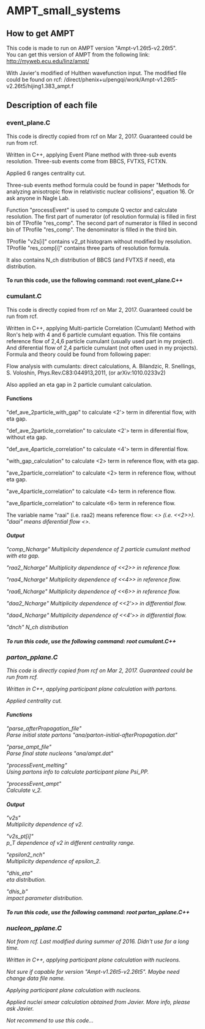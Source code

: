 # AMPT_small_systems

## How to get AMPT

This code is made to run on AMPT version "Ampt-v1.26t5-v2.26t5".  
You can get this version of AMPT from the following link:
http://myweb.ecu.edu/linz/ampt/  
  
With Javier's modified of Hulthen wavefunction input. The modified file could be found on rcf: /direct/phenix+u/pengqi/work/Ampt-v1.26t5-v2.26t5/hijing1.383_ampt.f  
  
  
  
## Description of each file

### event_plane.C

This code is directly copied from rcf on Mar 2, 2017. Guaranteed could be run from rcf.  

Written in C++, applying Event Plane method with three-sub events resolution. Three-sub events come from BBCS, FVTXS, FCTXN.  

Applied 6 ranges centrality cut.
  
Three-sub events method formula could be found in paper "Methods for analyzing anisotropic flow in relativistic nuclear collisions", equation 16. Or ask anyone in Nagle Lab.  
  
Function "processEvent" is used to compute Q vector and calculate resolution. The first part of numerator (of resolution formula) is filled in first bin of TProfile "res_comp". The second part of numerator is filled in second bin of TProfile "res_comp". The denominator is filled in the third bin.  
  
TProfile "v2s[i]" contains v2_pt histogram without modified by resolution. TProfile "res_comp[i]" contains three parts of resolution formula.  
  
It also contains N_ch distribution of BBCS (and FVTXS if need), eta distribution.  
  
#### To run this code, use the following command: root event_plane.C++  
  
  
  
  
  
### cumulant.C

This code is directly copied from rcf on Mar 2, 2017. Guaranteed could be run from rcf.

Written in C++, applying Multi-particle Correlation (Cumulant) Method with Ron's help with 4 and 6 particle cumulant equation. This file contains reference flow of 2,4,6 particle cumulant (usually used part in my project). And diferential flow of 2,4 particle cumulant (not often used in my projects). Formula and theory could be found from following paper: 

Flow analysis with cumulants: direct calculations, A. Bilandzic, R. Snellings, S. Voloshin, Phys.Rev.C83:044913,2011, (or arXiv:1010.0233v2)  
  
Also applied an eta gap in 2 particle cumulant calculation.  
  
#### Functions 
  
"def_ave_2particle_with_gap" 			to calculate <2'> term in diferential flow, with eta gap.  

"def_ave_2particle_correlation"		to calculate <2'> term in diferential flow, without eta gap.  
  
"def_ave_4particle_correlation"		to calculate <4'> term in diferential flow.  
  
"with_gap_calculation"				to calculate <2> term in reference flow, with eta gap.  
  
"ave_2particle_correlation" 			to calculate <2> term in reference flow, without eta gap.  
  
"ave_4particle_correlation" 			to calculate <4> term in reference flow.  

"ave_6particle_correlation" 			to calculate <6> term in reference flow.  

The variable name "raai" (i.e. raa2) means reference flow: <<i>> (i.e. <<2>>). "daai" means diferential flow <<i>>.  
  
#### Output
  
"comp_Ncharge"			Multiplicity dependence of 2 particle cumulant method with eta gap.  

"raa2_Ncharge"			Multiplicity dependence of <<2>> in reference flow.  
  
"raa4_Ncharge"			Multiplicity dependence of <<4>> in reference flow.  
  
"raa6_Ncharge"			Multiplicity dependence of <<6>> in reference flow.  
  
"daa2_Ncharge"			Multiplicity dependence of <<2'>> in differential flow.  
  
"daa4_Ncharge"			Multiplicity dependence of <<4'>> in differential flow.  
  
"dnch" 					N_ch distribution

#### To run this code, use the following command: root cumulant.C++  
  
  
  
  
  
### parton_pplane.C
  
This code is directly copied from rcf on Mar 2, 2017. Guaranteed could be run from rcf.  
  
Written in C++, applying participant plane calculation with partons.  
  
Applied centrality cut.  
  
#### Functions
  
"parse_afterPropagation_file"  
Parse initial state partons "ana/parton-initial-afterPropagation.dat"  
  
"parse_ampt_file"  
Parse final state nucleons "ana/ampt.dat"  
  
"processEvent_melting"  
Using partons info to calculate participant plane Psi_PP.  
  
"processEvent_ampt"  
Calculate v_2.  
  
#### Output
  
"v2s"  
Multiplicity dependence of v2.  
  
"v2s_pt[i]"  
p_T dependence of v2 in different centrality range.  
  
"epsilon2_nch"  
Multiplicity dependence of epsilon_2.  
  
"dhis_eta"  
eta distribution.  
  
"dhis_b"  
impact parameter distribution.  
  
#### To run this code, use the following command: root parton_pplane.C++  
  
  
  
  
  
### nucleon_pplane.C
  
Not from rcf. Last modified during summer of 2016. Didn't use for a long time.  
  
Written in C++, applying participant plane calculation with nucleons.  
  
Not sure if capable for version "Ampt-v1.26t5-v2.26t5". Maybe need change data file name.  
  
Applying participant plane calculation with nucleons.  

Applied nuclei smear calculation obtained from Javier. More info, please ask Javier.  
  
Not recommend to use this code...






































